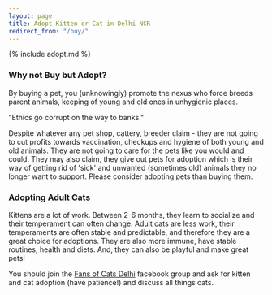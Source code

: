 ```yaml
---
layout: page
title: Adopt Kitten or Cat in Delhi NCR
redirect_from: "/buy/"
---
```


{% include adopt.md %}

### Why not Buy but Adopt?

By buying a pet, you (unknowingly) promote the nexus who force breeds parent
animals, keeping of young and old ones in unhygienic places.

"Ethics go corrupt on the way to banks."

Despite whatever any pet shop, cattery, breeder claim - they are not going
to cut profits towards vaccination, checkups and hygiene of both young and old
animals. They are not going to care for the pets like you would and could. They
may also claim, they give out pets for adoption which is their way of getting
rid of 'sick' and unwanted (sometimes old) animals they no longer want to
support. Please consider adopting pets than buying them.

### Adopting Adult Cats

Kittens are a lot of work. Between 2-6 months, they learn to socialize and their
temperament can often change. Adult cats are less work, their temperaments are
often stable and predictable, and therefore they are a great choice for
adoptions. They are also more immune, have stable routines, health and diets.
And, they can also be playful and make great pets!

You should join the [Fans of Cats Delhi](https://www.facebook.com/groups/850715891625822/)
facebook group and ask for kitten and cat adoption (have patience!) and discuss
all things cats.
